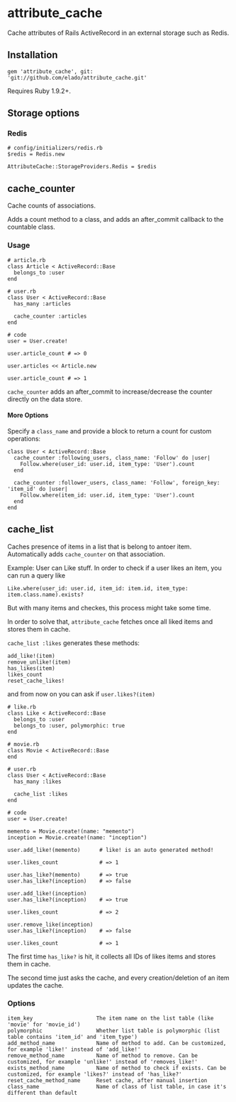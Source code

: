 # attribute_cache

Cache attributes of Rails ActiveRecord in an external storage such as Redis.

## Installation

	gem 'attribute_cache', git: 'git://github.com/elado/attribute_cache.git'

Requires Ruby 1.9.2+.

## Storage options

### Redis

	# config/initializers/redis.rb
	$redis = Redis.new

	AttributeCache::StorageProviders.Redis = $redis

## cache_counter

Cache counts of associations.

Adds a count method to a class, and adds an after_commit callback to the countable class.

### Usage

	# article.rb
	class Article < ActiveRecord::Base
	  belongs_to :user
	end

	# user.rb
	class User < ActiveRecord::Base
	  has_many :articles

	  cache_counter :articles
	end
	
	# code
	user = User.create!
	
	user.article_count # => 0

	user.articles << Article.new

	user.article_count # => 1
	

`cache_counter` adds an after_commit to increase/decrease the counter directly on the data store.


#### More Options

Specify a `class_name` and provide a block to return a count for custom operations:

	class User < ActiveRecord::Base
	  cache_counter :following_users, class_name: 'Follow' do |user|
	    Follow.where(user_id: user.id, item_type: 'User').count
	  end

	  cache_counter :follower_users, class_name: 'Follow', foreign_key: 'item_id' do |user|
	    Follow.where(item_id: user.id, item_type: 'User').count
	  end
	end


## cache_list

Caches presence of items in a list that is belong to antoer item. Automatically adds `cache_counter` on that association.

Example: User can Like stuff. In order to check if a user likes an item, you can run a query like

	Like.where(user_id: user.id, item_id: item.id, item_type: item.class.name).exists?
	
But with many items and checkes, this process might take some time.

In order to solve that, `attribute_cache` fetches once all liked items and stores them in cache.

`cache_list :likes` generates these methods:

	add_like!(item)
	remove_unlike!(item)
	has_likes(item)              
	likes_count              
	reset_cache_likes!

 and from now on you can ask if `user.likes?(item)`

	# like.rb
	class Like < ActiveRecord::Base
	  belongs_to :user
	  belongs_to :user, polymorphic: true
	end

	# movie.rb
	class Movie < ActiveRecord::Base
	end

	# user.rb
	class User < ActiveRecord::Base
	  has_many :likes

	  cache_list :likes
	end

	# code
	user = User.create!
	
	memento = Movie.create!(name: "memento")
	inception = Movie.create!(name: "inception")
	
	user.add_like!(memento)      # like! is an auto generated method!
	
	user.likes_count             # => 1
	
	user.has_like?(memento)      # => true
	user.has_like?(inception)    # => false
	
	user.add_like!(inception)
	user.has_like?(inception)    # => true
	
	user.likes_count             # => 2
	
	user.remove_like(inception)
	user.has_like?(inception)    # => false
	
	user.likes_count             # => 1
	
The first time `has_like?` is hit, it collects all IDs of likes items and stores them in cache.

The second time just asks the cache, and every creation/deletion of an item updates the cache.


### Options


	item_key					The item name on the list table (like 'movie' for 'movie_id')
	polymorphic					Whether list table is polymorphic (list table contains 'item_id' and 'item_type')
	add_method_name				Name of method to add. Can be customized, for example 'like!' instead of 'add_like!'
	remove_method_name			Name of method to remove. Can be customized, for example 'unlike!' instead of 'removes_like!'
	exists_method_name			Name of method to check if exists. Can be customized, for example 'likes?' instead of 'has_like?'
	reset_cache_method_name		Reset cache, after manual insertion
	class_name					Name of class of list table, in case it's different than default
